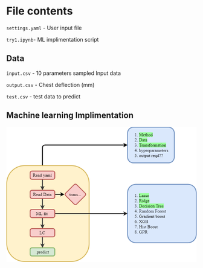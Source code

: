 # File contents
`settings.yaml` - User input file 

`try1.ipynb`- ML implimentation script
## Data
`input.csv` - 10 parameters sampled Input data

`output.csv` - Chest deflection (mm)

`test.csv` - test data to predict

## Machine learning Implimentation
<p align="center">
  <img src="https://github.com/dynapy/dynakit/blob/ml/example/ML/process_flow.png" alt="Sublime's custom image"/>
</p>
